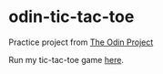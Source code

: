 # odin-tic-tac-toe

Practice project from <a href="https://www.theodinproject.com/lessons/node-path-javascript-tic-tac-toe">The Odin Project</a>

Run my tic-tac-toe game <a href="https://grffno.github.io/odin-tic-tac-toe/">here</a>.